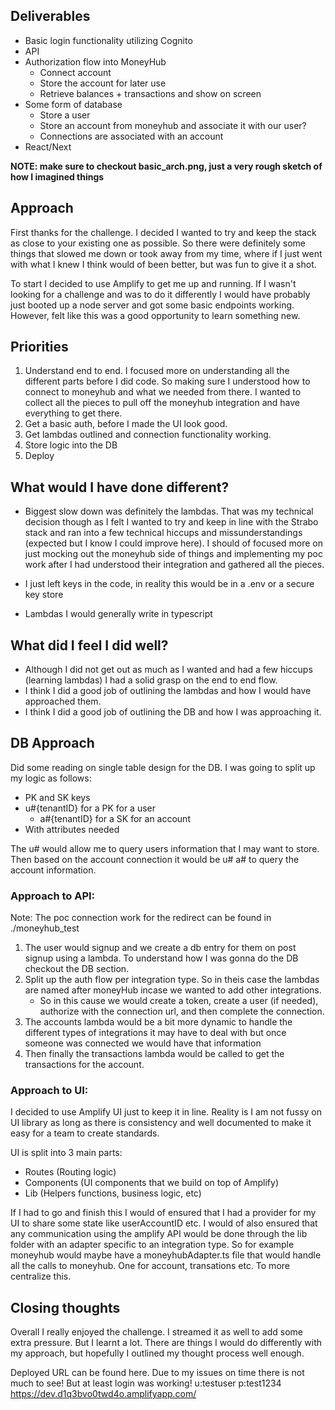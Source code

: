 ## Deliverables

- Basic login functionality utilizing Cognito
- API
- Authorization flow into MoneyHub
    - Connect account
    - Store the account for later use
    - Retrieve balances + transactions and show on screen
- Some form of database
    - Store a user
    - Store an account from moneyhub and associate it with our user?
    - Connections are associated with an account
- React/Next

**NOTE: make sure to checkout basic_arch.png, just a very rough sketch of how I imagined things**

## Approach

First thanks for the challenge. I decided I wanted to try and keep the stack as close to your existing one as possible.
So there were definitely some things that slowed me down or took away from my time, where if I just went with what I knew I think
would of been better, but was fun to give it a shot.

To start I decided to use Amplify to get me up and running. If I wasn't looking for a challenge and was to do it
differently I would have probably just booted up a node server and got some basic endpoints working. However, felt like
this was a good opportunity to learn something new.

## Priorities

1. Understand end to end. I focused more on understanding all the different parts before I did code. So making sure I
   understood how to connect to moneyhub and what we needed from there.
   I wanted to collect all the pieces to pull off the moneyhub integration and have everything to get there.
3. Get a basic auth, before I made the UI look good.
4. Get lambdas outlined and connection functionality working.
5. Store logic into the DB
6. Deploy

## What would I have done different?

- Biggest slow down was definitely the lambdas. That was my technical decision though as I felt I wanted to try and keep
  in line with the Strabo stack and ran into a few technical hiccups and missunderstandings (expected but I know I could improve here). I should of focused more on just mocking out the moneyhub side of things and implementing
  my poc work after I had understood their integration and gathered all the pieces.

- I just left keys in the code, in reality this would be in a .env or a secure key store

- Lambdas I would generally write in typescript

## What did I feel I did well?

- Although I did not get out as much as I wanted and had a few hiccups (learning lambdas) I had a solid grasp on the end
  to end flow.
- I think I did a good job of outlining the lambdas and how I would have approached them.
- I think I did a good job of outlining the DB and how I was approaching it.

## DB Approach

Did some reading on single table design for the DB. I was going to split up my logic as follows:

- PK and SK keys
- u#{tenantID} for a PK for a user
    - a#{tenantID} for a SK for an account
- With attributes needed

The u# would allow me to query users information that I may want to store. Then based on the account
connection it would be u# a# to query the account information.

### Approach to API:

Note: The poc connection work for the redirect can be found in ./moneyhub_test

1. The user would signup and we create a db entry for them on post signup using a lambda. To understand how I was gonna
   do the DB checkout the DB section.
2. Split up the auth flow per integration type. So in theis case the lambdas are named after moneyHub incase we wanted
   to add other integrations.
    - So in this cause we would create a token, create a user (if needed), authorize with the connection url, and then
      complete the connection.
3. The accounts lambda would be a bit more dynamic to handle the different types of integrations it may have to deal
   with but once someone was connected we would have that information
4. Then finally the transactions lambda would be called to get the transactions for the account.

### Approach to UI:

I decided to use Amplify UI just to keep it in line. Reality is I am not fussy on UI library as long as there is
consistency
and well documented to make it easy for a team to create standards.

UI is split into 3 main parts:

- Routes (Routing logic)
- Components (UI components that we build on top of Amplify)
- Lib (Helpers functions, business logic, etc)

If I had to go and finish this I would of ensured that I had a provider for my UI
to share some state like userAccountID etc. I would of also ensured that any communication
using the amplify API would be done through the lib folder with an adapter specific to an integration type.
So for example moneyhub would maybe have a moneyhubAdapter.ts file that would handle all the calls to moneyhub.
One for account, transations etc. To more centralize this.

## Closing thoughts

Overall I really enjoyed the challenge. I streamed it as well to add some extra pressure. But I learnt a lot.
There are things I would do differently with my approach, but hopefully I outlined my thought process well enough.

Deployed URL can be found here. Due to my issues on time there is not much to see! But at least login was working!
u:testuser p:test1234
https://dev.d1q3bvo0twd4o.amplifyapp.com/
